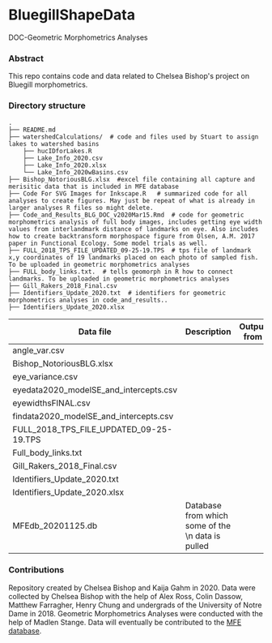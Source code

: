 # BluegillShapeData
DOC-Geometric Morphometrics Analyses

### Abstract
This repo contains code and data related to Chelsea Bishop's project on Bluegill morphometrics.

### Directory structure

```
.
├── README.md
├── watershedCalculations/  # code and files used by Stuart to assign lakes to watershed basins
    ├── hucIDforLakes.R
    ├── Lake_Info_2020.csv
    ├── Lake_Info_2020.xlsx
    └── Lake_Info_2020wBasins.csv
├── Bishop_NotoriousBLG.xlsx  #excel file containing all capture and merisitic data that is included in MFE database
├── Code For SVG Images for Inkscape.R   # summarized code for all analyses to create figures. May just be repeat of what is already in larger analyses R files so might delete. 
├── Code_and_Results_BLG_DOC_v2020Mar15.Rmd  # code for geometric morphometrics analysis of full body images, includes getting eye width values from interlandmark distance of landmarks on eye. Also includes how to create backtransform morphospace figure from Olsen, A.M. 2017 paper in Functional Ecology. Some model trials as well. 
├── FULL_2018_TPS_FILE_UPDATED_09-25-19.TPS  # tps file of landmark x,y coordinates of 19 landmarks placed on each photo of sampled fish. To be uploaded in geometric morphometrics analyses
├── FULL_body_links.txt.  # tells geomorph in R how to connect landmarks. To be uploaded in geometric morphometrics analyses
├── Gill_Rakers_2018_Final.csv 
├── Identifiers_Update_2020.txt  # identifiers for geometric morphometrics analyses in code_and_results..
├── Identifiers_Update_2020.xlsx
```

| Data file      | Description | Output from | Input to |
| -------------- | ----------- | ----------- | -------- |
| angle_var.csv  | | | ||
| Bishop_NotoriousBLG.xlsx ||| ||
| eye_variance.csv|||||
| eyedata2020_modelSE_and_intercepts.csv|||||
| eyewidthsFINAL.csv |||||
| findata2020_modelSE_and_intercepts.csv |||||
| FULL_2018_TPS_FILE_UPDATED_09-25-19.TPS |||||
| Full_body_links.txt |||||
| Gill_Rakers_2018_Final.csv |||||
| Identifiers_Update_2020.txt |||||
| Identifiers_Update_2020.xlsx |||||
| MFEdb_20201125.db | Database from which some of the \n data is pulled||||


### Contributions
Repository created by Chelsea Bishop and Kaija Gahm in 2020. Data were collected by Chelsea Bishop with the help of Alex Ross, Colin Dassow, Matthew Farragher, Henry Chung and undergrads of the University of Notre Dame in 2018. Geometric Morphometrics Analyses were conducted with the help of Madlen Stange. Data will eventually be contributed to the [MFE database](https://figshare.com/articles/MFE_database_Data_from_ecosystem_ecology_research_by_Jones_Solomon_and_collaborators_on_the_ecology_and_biogeochemistry_of_lakes_and_lake_organisms_in_the_Upper_Midwest_USA/7438598). 
